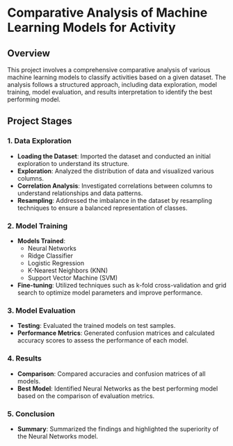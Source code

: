 # Comparative Analysis of Machine Learning Models for Activity

## Overview
This project involves a comprehensive comparative analysis of various machine learning models to classify activities based on a given dataset. The analysis follows a structured approach, including data exploration, model training, model evaluation, and results interpretation to identify the best performing model.

## Project Stages

### 1. Data Exploration
- **Loading the Dataset**: Imported the dataset and conducted an initial exploration to understand its structure.
- **Exploration**: Analyzed the distribution of data and visualized various columns.
- **Correlation Analysis**: Investigated correlations between columns to understand relationships and data patterns.
- **Resampling**: Addressed the imbalance in the dataset by resampling techniques to ensure a balanced representation of classes.

### 2. Model Training
- **Models Trained**:
  - Neural Networks
  - Ridge Classifier
  - Logistic Regression
  - K-Nearest Neighbors (KNN)
  - Support Vector Machine (SVM)
- **Fine-tuning**: Utilized techniques such as k-fold cross-validation and grid search to optimize model parameters and improve performance.

### 3. Model Evaluation
- **Testing**: Evaluated the trained models on test samples.
- **Performance Metrics**: Generated confusion matrices and calculated accuracy scores to assess the performance of each model.

### 4. Results
- **Comparison**: Compared accuracies and confusion matrices of all models.
- **Best Model**: Identified Neural Networks as the best performing model based on the comparison of evaluation metrics.

### 5. Conclusion
- **Summary**: Summarized the findings and highlighted the superiority of the Neural Networks model.
